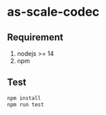 # as-scale-codec

## Requirement

1. nodejs >= 14
2. npm


## Test

```bash
npm install
npm run test
```
